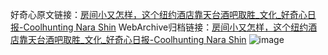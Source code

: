 好奇心原文链接：[房间小又怎样，这个纽约酒店靠天台酒吧取胜_文化_好奇心日报-Coolhunting Nara Shin](https://www.qdaily.com/articles/9626.html)
WebArchive归档链接：[房间小又怎样，这个纽约酒店靠天台酒吧取胜_文化_好奇心日报-Coolhunting Nara Shin](http://web.archive.org/web/20190623154653/https://www.qdaily.com/articles/9626.html)
![image](http://ww3.sinaimg.cn/large/007d5XDply1g3vfywhlclj30u04x1npd)